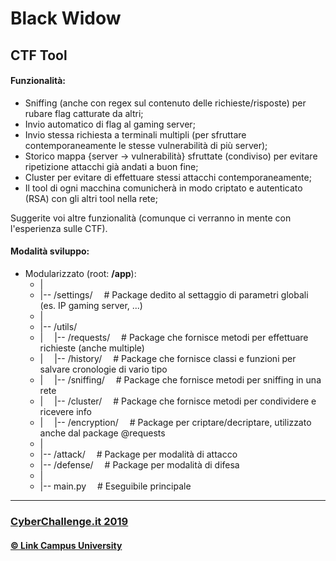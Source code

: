# Black Widow
## CTF Tool

#### Funzionalità:
 - Sniffing (anche con regex sul contenuto delle richieste/risposte) per rubare flag catturate da altri;
 - Invio automatico di flag al gaming server;
 - Invio stessa richiesta a terminali multipli (per sfruttare contemporaneamente le stesse vulnerabilità di più server);
 - Storico mappa {server -> vulnerabilità} sfruttate (condiviso) per evitare ripetizione attacchi già andati a buon fine;
 - Cluster per evitare di effettuare stessi attacchi contemporaneamente;
 - Il tool di ogni macchina comunicherà in modo criptato e autenticato (RSA) con gli altri tool nella rete;

Suggerite voi altre funzionalità (comunque ci verranno in mente con l'esperienza sulle CTF).

#### Modalità sviluppo:
 - Modularizzato (root: **/app**):
      <ul>
        <li>|</li>
        <li>|-- /settings/    &emsp;# Package dedito al settaggio di parametri globali (es. IP gaming server, ...)</li>
        <li>|</li>
        <li>|-- /utils/</li>
        <li>|    &emsp;|-- /requests/    &emsp;# Package che fornisce metodi per effettuare richieste (anche multiple)</li>
        <li>|    &emsp;|-- /history/    &emsp;# Package che fornisce classi e funzioni per salvare cronologie di vario tipo</li>
        <li>|    &emsp;|-- /sniffing/    &emsp;# Package che fornisce metodi per sniffing in una rete</li>
        <li>|    &emsp;|-- /cluster/    &emsp;# Package che fornisce metodi per condividere e ricevere info</li>
        <li>|    &emsp;|-- /encryption/    &emsp;# Package per criptare/decriptare, utilizzato anche dal package @requests</li>
        <li>|</li>
        <li>|-- /attack/    &emsp;# Package per modalità di attacco</li>
        <li>|-- /defense/    &emsp;# Package per modalità di difesa</li>
        <li>|</li>
        <li>|-- main.py    &emsp;# Eseguibile principale</li>
     </ul>

<hr/>

### [CyberChallenge.it 2019](https://www.cyberchallenge.it)
#### [© Link Campus University](https://www.unilink.it)
